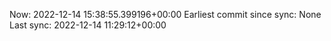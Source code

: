 Now: 2022-12-14 15:38:55.399196+00:00 Earliest commit since sync: None Last sync: 2022-12-14 11:29:12+00:00
